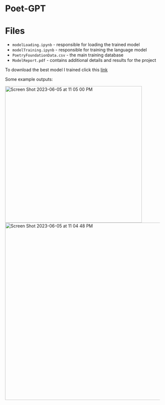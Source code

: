 # Poet-GPT

# Files

- `modelLoading.ipynb` - responsible for loading the trained model
- `modelTraining.ipynb` - responsible for training the language model
- `PoetryFoundationData.csv` - the main training database
- `ModelReport.pdf`  - contains additional details and results for the project


To download the best model I trained click this [link](https://huggingface.co/Zhoucai/poet-gpt2/tree/main)

Some example outputs:

<img width="445" alt="Screen Shot 2023-06-05 at 11 05 00 PM" src="https://github.com/zhoucaiNi/poet-gpt-2/assets/53072233/775b08e8-4e96-4a49-8925-7eda63aa5d6c">

<img width="578" alt="Screen Shot 2023-06-05 at 11 04 48 PM" src="https://github.com/zhoucaiNi/poet-gpt-2/assets/53072233/ebf03e5d-b621-4d81-a39e-bacf120f7711">
